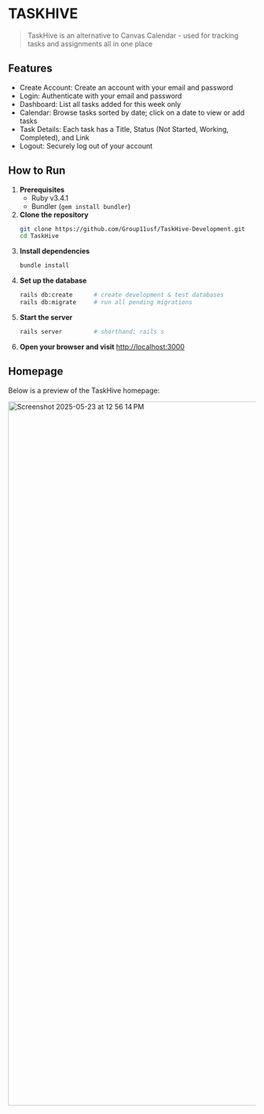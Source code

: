 # TASKHIVE

> TaskHive is an alternative to Canvas Calendar - used for tracking tasks and assignments all in one place

## Features
- Create Account: Create an account with your email and password
- Login: Authenticate with your email and password
- Dashboard: List all tasks added for this week only
- Calendar: Browse tasks sorted by date; click on a date to view or add tasks
- Task Details: Each task has a Title, Status (Not Started, Working, Completed), and Link
- Logout: Securely log out of your account

## How to Run
1. **Prerequisites**
   - Ruby v3.4.1
   - Bundler (`gem install bundler`)
2. **Clone the repository**
   ```bash
   git clone https://github.com/Group11usf/TaskHive-Development.git
   cd TaskHive
   ```
3. **Install dependencies**
   ```bash
   bundle install
   ```
4. **Set up the database**
   ```bash
   rails db:create      # create development & test databases
   rails db:migrate     # run all pending migrations
   ```
5. **Start the server**
   ```bash
   rails server         # shorthand: rails s
   ```
6. **Open your browser and visit** [http://localhost:3000](http://localhost:3000)

## Homepage

Below is a preview of the TaskHive homepage:

<img width="1434" alt="Screenshot 2025-05-23 at 12 56 14 PM" src="https://github.com/user-attachments/assets/f1c2ac88-a225-41bc-b660-385cda62af1d" />
